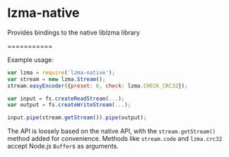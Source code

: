 lzma-native
===========

Provides bindings to the native liblzma library

===========

Example usage:

```js
var lzma = require('lzma-native');
var stream = new lzma.Stream();
stream.easyEncoder({preset: 6, check: lzma.CHECK_CRC32});

var input = fs.createReadStream(...);
var output = fs.createWriteStream(...);

input.pipe(stream.getStream()).pipe(output);
```

The API is loosely based on the native API, with the `stream.getStream()` method added for convenience.
Methods like `stream.code` and `lzma.crc32` accept Node.js `Buffer`s as arguments.
